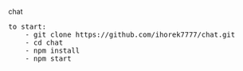 chat



<pre>
to start:
	- git clone https://github.com/ihorek7777/chat.git 
	- cd chat
	- npm install
	- npm start

</pre>